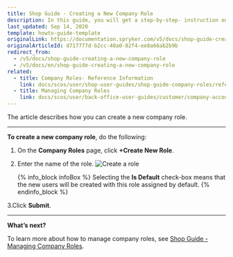 ```yaml
---
title: Shop Guide - Creating a New Company Role
description: In this guide, you will get a step-by-step- instruction on how to create a new company role in Spryker Commerce OS.
last_updated: Sep 14, 2020
template: howto-guide-template
originalLink: https://documentation.spryker.com/v5/docs/shop-guide-creating-a-new-company-role
originalArticleId: d717777d-b2cc-48a0-82f4-ee8a66ab2b9b
redirect_from:
  - /v5/docs/shop-guide-creating-a-new-company-role
  - /v5/docs/en/shop-guide-creating-a-new-company-role
related:
  - title: Company Roles- Reference Information
    link: docs/scos/user/shop-user-guides/shop-guide-company-roles/references/company-roles-reference-information.html
  - title: Managing Company Roles
    link: docs/scos/user/back-office-user-guides/customer/company-account/managing-company-roles.html
---
```


The article describes how you can create a new company role.
***
**To create a new company role**, do the following:

1. On the **Company Roles** page, click **+Create New Role**.
2. Enter the name of the role.
![Create a role](https://spryker.s3.eu-central-1.amazonaws.com/docs/User+Guides/Shop+User+Guides/Company+Roles/create-role.png) 

    {% info_block infoBox %}
Selecting the **Is Default** check-box means that the new users will be created with this role assigned by default.
{% endinfo_block %}

3.Click **Submit**.
***
**What’s next?**

To learn more about how to manage company roles, see [Shop Guide - Managing Company Roles](/docs/scos/user/shop-user-guides/shop-guide-company-roles/shop-guide-managing-company-roles.html).
